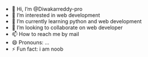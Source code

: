 - 👋 Hi, I’m @Diwakarreddy-pro
- 👀 I’m interested in web development 
- 🌱 I’m currently learning python and web development 
- 💞️ I’m looking to collaborate on web developer 
- 📫 How to reach me by mail
- 😄 Pronouns: ...
- ⚡ Fun fact: i am noob

<!---
Diwakarreddy-pro/Diwakarreddy-pro is a ✨ special ✨ repository because its `README.md` (this file) appears on your GitHub profile.
You can click the Preview link to take a look at your changes.
--->
